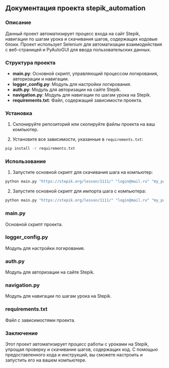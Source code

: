 ## Документация проекта stepik_automation

### Описание

Данный проект автоматизирует процесс входа на сайт Stepik, навигации по шагам урока и скачивания шагов, содержащих кодовые блоки. Проект использует Selenium для автоматизации взаимодействия с веб-страницей и PyAutoGUI для ввода пользовательских данных.

### Структура проекта

- **main.py**: Основной скрипт, управляющий процессом логирования, авторизации и навигации.
- **logger_config.py**: Модуль для настройки логирования.
- **auth.py**: Модуль для авторизации на сайте Stepik.
- **navigation.py**: Модуль для навигации по шагам урока на Stepik.
- **requirements.txt**: Файл, содержащий зависимости проекта.

### Установка

1. Склонируйте репозиторий или скопируйте файлы проекта на ваш компьютер.

2. Установите все зависимости, указанные в `requirements.txt`:

```sh
pip install -r requirements.txt
```


### Использование


1. Запустите основной скрипт для скачивания шага на компьютер:

```sh
python main.py "https://stepik.org/lesson/1111/" "login@mail.ru" "my_passwors" --action download
```

2. Запустите основной скрипт для импорта шага с компьютера:

```sh
python main.py "https://stepik.org/lesson/1111/" "login@mail.ru" "my_passwors" --action import
```


### main.py
Основной скрипт проекта.


### logger_config.py
Модуль для настройки логирования.


### auth.py
Модуль для авторизации на сайте Stepik.


### navigation.py
Модуль для навигации по шагам урока на Stepik.


### requirements.txt
Файл с зависимостями проекта.


### Заключение
Этот проект автоматизирует процесс работы с уроками на Stepik, упрощая проверку и скачивание шагов, содержащих код. С помощью предоставленного кода и инструкций, вы сможете настроить и запустить его на вашем компьютере.
